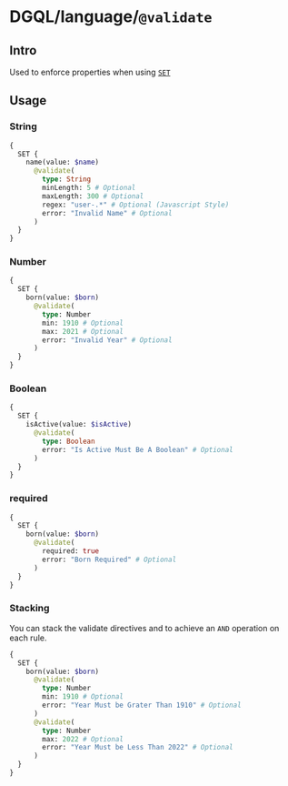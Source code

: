 # DGQL/language/`@validate`

## Intro

Used to enforce properties when using [`SET`](./set.md)

## Usage

### String

```graphql
{
  SET {
    name(value: $name)
      @validate(
        type: String
        minLength: 5 # Optional
        maxLength: 300 # Optional
        regex: "user-.*" # Optional (Javascript Style)
        error: "Invalid Name" # Optional
      )
  }
}
```

### Number

```graphql
{
  SET {
    born(value: $born)
      @validate(
        type: Number
        min: 1910 # Optional
        max: 2021 # Optional
        error: "Invalid Year" # Optional
      )
  }
}
```

### Boolean

```graphql
{
  SET {
    isActive(value: $isActive)
      @validate(
        type: Boolean
        error: "Is Active Must Be A Boolean" # Optional
      )
  }
}
```

### required

```graphql
{
  SET {
    born(value: $born)
      @validate(
        required: true
        error: "Born Required" # Optional
      )
  }
}
```

### Stacking

You can stack the validate directives and to achieve an `AND` operation on each rule.

```graphql
{
  SET {
    born(value: $born)
      @validate(
        type: Number
        min: 1910 # Optional
        error: "Year Must be Grater Than 1910" # Optional
      )
      @validate(
        type: Number
        max: 2022 # Optional
        error: "Year Must be Less Than 2022" # Optional
      )
  }
}
```
